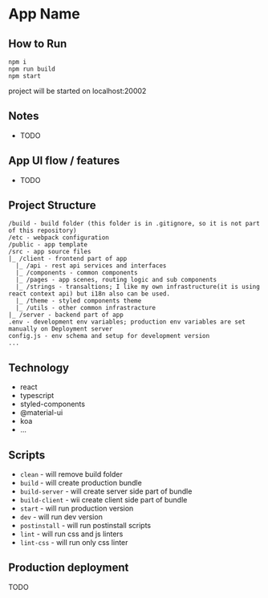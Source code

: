 # App Name

## How to Run

```
npm i
npm run build
npm start
```

project will be started on localhost:20002


## Notes
- TODO

## App UI flow / features
- TODO

## Project Structure

```
/build - build folder (this folder is in .gitignore, so it is not part of this repository)
/etc - webpack configuration
/public - app template
/src - app source files
|_ /client - frontend part of app
  |_ /api - rest api services and interfaces
  |_ /components - common components
  |_ /pages - app scenes, routing logic and sub components
  |_ /strings - transaltions; I like my own infrastructure(it is using react context api) but i18n also can be used. 
  |_ /theme - styled components theme
  |_ /utils - other common infrastracture
|_ /server - backend part of app
.env - development env variables; production env variables are set manually on Deployment server
config.js - env schema and setup for development version
...
```

## Technology

- react
- typescript
- styled-components
- @material-ui
- koa
- ...

## Scripts

- `clean` - will remove build folder
- `build` - will create production bundle
- `build-server` - will create server side part of bundle
- `build-client` - wii create client side part of bundle
- `start` - will run production version
- `dev` - will run dev version
- `postinstall` - will run postinstall scripts
- `lint` - will run css and js linters
- `lint-css` - will run only css linter

## Production deployment

TODO
